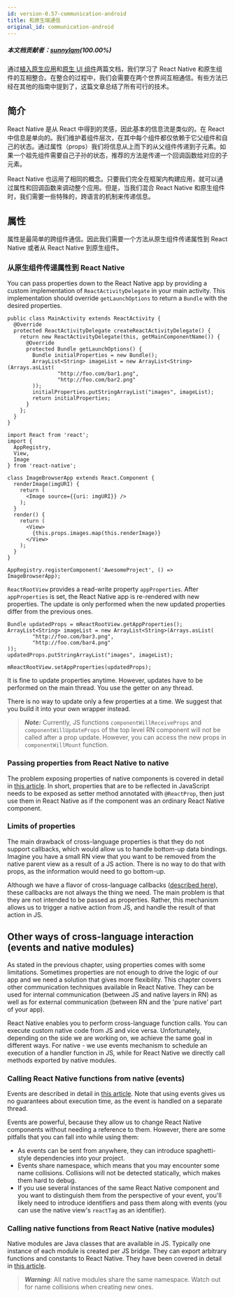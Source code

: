 ```yaml
---
id: version-0.57-communication-android
title: 和原生端通信
original_id: communication-android
---
```

##### 本文档贡献者：[sunnylqm](https://github.com/search?q=sunnylqm%40qq.com+in%3Aemail&type=Users)(100.00%)

通过[植入原生应用](integration-with-existing-apps.md)和[原生 UI 组件](native-component-android.md)两篇文档，我们学习了 React Native 和原生组件的互相整合。在整合的过程中，我们会需要在两个世界间互相通信。有些方法已经在其他的指南中提到了，这篇文章总结了所有可行的技术。

## 简介

React Native 是从 React 中得到的灵感，因此基本的信息流是类似的。在 React 中信息是单向的。我们维护着组件层次，在其中每个组件都仅依赖于它父组件和自己的状态。通过属性（props）我们将信息从上而下的从父组件传递到子元素。如果一个祖先组件需要自己子孙的状态，推荐的方法是传递一个回调函数给对应的子元素。

React Native 也运用了相同的概念。只要我们完全在框架内构建应用，就可以通过属性和回调函数来调动整个应用。但是，当我们混合 React Native 和原生组件时，我们需要一些特殊的，跨语言的机制来传递信息。

## 属性

属性是最简单的跨组件通信。因此我们需要一个方法从原生组件传递属性到 React Native 或者从 React Native 到原生组件。

### 从原生组件传递属性到 React Native

You can pass properties down to the React Native app by providing a custom implementation of `ReactActivityDelegate` in your main activity. This implementation should override `getLaunchOptions` to return a `Bundle` with the desired properties.

```
public class MainActivity extends ReactActivity {
  @Override
  protected ReactActivityDelegate createReactActivityDelegate() {
    return new ReactActivityDelegate(this, getMainComponentName()) {
      @Override
      protected Bundle getLaunchOptions() {
        Bundle initialProperties = new Bundle();
        ArrayList<String> imageList = new ArrayList<String>(Arrays.asList(
                "http://foo.com/bar1.png",
                "http://foo.com/bar2.png"
        ));
        initialProperties.putStringArrayList("images", imageList);
        return initialProperties;
      }
    };
  }
}
```

```
import React from 'react';
import {
  AppRegistry,
  View,
  Image
} from 'react-native';

class ImageBrowserApp extends React.Component {
  renderImage(imgURI) {
    return (
      <Image source={{uri: imgURI}} />
    );
  }
  render() {
    return (
      <View>
        {this.props.images.map(this.renderImage)}
      </View>
    );
  }
}

AppRegistry.registerComponent('AwesomeProject', () => ImageBrowserApp);
```

`ReactRootView` provides a read-write property `appProperties`. After `appProperties` is set, the React Native app is re-rendered with new properties. The update is only performed when the new updated properties differ from the previous ones.

```
Bundle updatedProps = mReactRootView.getAppProperties();
ArrayList<String> imageList = new ArrayList<String>(Arrays.asList(
        "http://foo.com/bar3.png",
        "http://foo.com/bar4.png"
));
updatedProps.putStringArrayList("images", imageList);

mReactRootView.setAppProperties(updatedProps);
```

It is fine to update properties anytime. However, updates have to be performed on the main thread. You use the getter on any thread.

There is no way to update only a few properties at a time. We suggest that you build it into your own wrapper instead.

> **_Note:_** Currently, JS functions `componentWillReceiveProps` and `componentWillUpdateProps` of the top level RN component will not be called after a prop update. However, you can access the new props in `componentWillMount` function.

### Passing properties from React Native to native

The problem exposing properties of native components is covered in detail in [this article](native-components-android.md#3-expose-view-property-setters-using-reactprop-or-reactpropgroup-annotation). In short, properties that are to be reflected in JavaScript needs to be exposed as setter method annotated with `@ReactProp`, then just use them in React Native as if the component was an ordinary React Native component.

### Limits of properties

The main drawback of cross-language properties is that they do not support callbacks, which would allow us to handle bottom-up data bindings. Imagine you have a small RN view that you want to be removed from the native parent view as a result of a JS action. There is no way to do that with props, as the information would need to go bottom-up.

Although we have a flavor of cross-language callbacks ([described here](native-modules-android.md#callbacks)), these callbacks are not always the thing we need. The main problem is that they are not intended to be passed as properties. Rather, this mechanism allows us to trigger a native action from JS, and handle the result of that action in JS.

## Other ways of cross-language interaction (events and native modules)

As stated in the previous chapter, using properties comes with some limitations. Sometimes properties are not enough to drive the logic of our app and we need a solution that gives more flexibility. This chapter covers other communication techniques available in React Native. They can be used for internal communication (between JS and native layers in RN) as well as for external communication (between RN and the 'pure native' part of your app).

React Native enables you to perform cross-language function calls. You can execute custom native code from JS and vice versa. Unfortunately, depending on the side we are working on, we achieve the same goal in different ways. For native - we use events mechanism to schedule an execution of a handler function in JS, while for React Native we directly call methods exported by native modules.

### Calling React Native functions from native (events)

Events are described in detail in [this article](native-components-android.md#events). Note that using events gives us no guarantees about execution time, as the event is handled on a separate thread.

Events are powerful, because they allow us to change React Native components without needing a reference to them. However, there are some pitfalls that you can fall into while using them:

* As events can be sent from anywhere, they can introduce spaghetti-style dependencies into your project.
* Events share namespace, which means that you may encounter some name collisions. Collisions will not be detected statically, which makes them hard to debug.
* If you use several instances of the same React Native component and you want to distinguish them from the perspective of your event, you'll likely need to introduce identifiers and pass them along with events (you can use the native view's `reactTag` as an identifier).

### Calling native functions from React Native (native modules)

Native modules are Java classes that are available in JS. Typically one instance of each module is created per JS bridge. They can export arbitrary functions and constants to React Native. They have been covered in detail in [this article](native-modules-android.md).

> **_Warning_**: All native modules share the same namespace. Watch out for name collisions when creating new ones.
